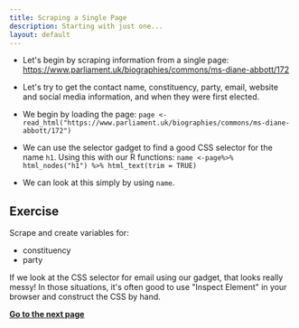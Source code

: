 ```yaml
---
title: Scraping a Single Page
description: Starting with just one...
layout: default
---
```

* Let's begin by scraping information from a single page:
https://www.parliament.uk/biographies/commons/ms-diane-abbott/172
* Let's try to get the contact name, constituency, party, email, website and social media information, and when they were first elected.
* We begin by loading the page:
`page <- read_html("https://www.parliament.uk/biographies/commons/ms-diane-abbott/172")`
* We can use the selector gadget to find a good CSS selector for the name  `h1`.
Using this with our R functions:
`name <-page%>% html_nodes("h1") %>% html_text(trim = TRUE)`

* We can look at this simply by using `name`.

## Exercise
Scrape and create variables for:
* constituency
* party

If we look at the CSS selector for email using our gadget, that looks really messy! In those situations, it's often good to use "Inspect Element" in your browser and construct the CSS by hand.


  
   
  **[Go to the next page](looping-multiple-pages)**
